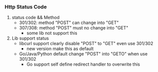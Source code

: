 ### Http Status Code
1. status code && Method
    * 301/302: method "POST" can change into "GET"
    * 307/308: method "POST" must no change into "GET"
        * some lib not support this
2. Lib support status
    * libcurl support clearly disable "POST" to "GET" even use 301/302
        * new version make this as default
    * Go/Java/Python default change "POST" into "GETO" when use 301/302
        * Go support self define redirect handler to overwrite this
